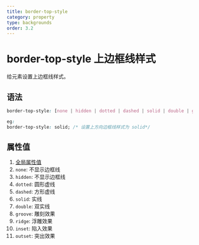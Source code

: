 ```yaml
---
title: border-top-style
category: property
type: backgrounds
order: 3.2
---
```


# border-top-style 上边框线样式

给元素设置上边框线样式。

## 语法

```css
border-top-style: [none | hidden | dotted | dashed | solid | double | groove | ridge | inset | outset]

eg:
border-top-style: solid; /* 设置上方向边框线样式为 solid*/
```

## 属性值

1. [全局属性值](/front-end/CSS/values#anchor-值类型)
1. `none`: 不显示边框线
1. `hidden`: 不显示边框线
1. `dotted`: 圆形虚线
1. `dashed`: 方形虚线
1. `solid`: 实线
1. `double`: 双实线
1. `groove`: 雕刻效果
1. `ridge`: 浮雕效果
1. `inset`: 陷入效果
1. `outset`: 突出效果
